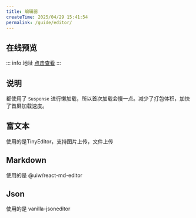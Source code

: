 ```yaml
---
title: 编辑器
createTime: 2025/04/29 15:41:54
permalink: /guide/editor/
---
```

## 在线预览
::: info 地址
[点击查看](https://echoyl.com/antadmin/components/editor/tiny)
:::

## 说明

都使用了 `Suspense` 进行懒加载，所以首次加载会慢一点。减少了打包体积，加快了首屏加载速度。

## 富文本

使用的是TinyEditor，支持图片上传，文件上传

## Markdown

使用的是 @uiw/react-md-editor

## Json

使用的是 vanilla-jsoneditor 